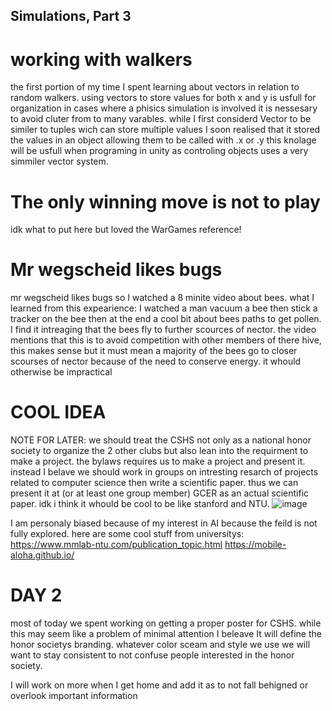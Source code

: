 ## Simulations, Part 3 ##
# working with walkers #
the first portion of my time I spent learning about vectors in relation to random walkers. using vectors to store values for both x and y is usfull for organization in cases where a phisics simulation is involved it is nessesary to avoid cluter from to many varables. while I first considerd Vector to be similer to tuples wich can store multiple values I soon realised that it stored the values in an object allowing them to be called with .x or .y
this knolage will be usfull when programing in unity as controling objects uses a very simmiler vector system.

# The only winning move is not to play #
idk what to put here but loved the WarGames reference! 

# Mr wegscheid likes bugs #
mr wegscheid likes bugs so I watched a 8 minite video about bees.
what I learned from this expearience:
I watched a man vacuum a bee
then stick a tracker on the bee
then at the end a cool bit about bees paths to get pollen. I find it intreaging that the bees fly to further scources of nector. the video mentions that this is to avoid competition with other members of there hive, this makes sense but it must mean a majority of the bees go to closer scourses of nector because of the need to conserve energy. it whould otherwise be impractical

# COOL IDEA #
NOTE FOR LATER: we should treat the CSHS not only as a national honor society to organize the 2 other clubs but also lean into the requirment to make a project. the bylaws requires us to make a project and present it. instead I belave we should work in groups on intresting resarch of projects related to computer science then write a scientific paper. thus we can present it at (or at least one group member) GCER as an actual scientific paper. idk i think it whould be cool to be like stanford and NTU.
![image](https://github.com/FantasticMrCat42/2023-2024/assets/129550102/15212192-b8eb-4a1e-90b1-670e05667ff9)

I am personaly biased because of my interest in AI because the feild is not fully explored. here are some cool stuff from universitys:
https://www.mmlab-ntu.com/publication_topic.html
https://mobile-aloha.github.io/

# DAY 2 #
most of today we spent working on getting a proper poster for CSHS. while this may seem like a problem of minimal attention I beleave It will define the honor societys branding. whatever color sceam and style we use we will want to stay consistent to not confuse people interested in the honor society.

I will work on more when I get home and add it as to not fall behigned or overlook important information
